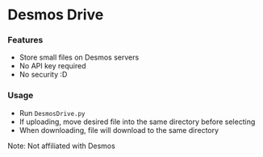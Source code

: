 # Desmos Drive
### Features
- Store small files on Desmos servers
- No API key required
- No security :D
### Usage
- Run `DesmosDrive.py`
- If uploading, move desired file into the same directory before selecting
- When downloading, file will download to the same directory

Note: Not affiliated with Desmos
